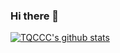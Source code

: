### Hi there 👋

[![TQCCC's github stats](https://github-readme-stats.vercel.app/api?username=TQCCC)](https://github.com/TQCCC)

<!--
**TQCCC/TQCCC** is a ✨ _special_ ✨ repository because its `README.md` (this file) appears on your GitHub profile.

Here are some ideas to get you started:

- 🔭 I’m currently working on ...
- 🌱 I’m currently learning ...
- 👯 I’m looking to collaborate on ...
- 🤔 I’m looking for help with ...
- 💬 Ask me about ...
- 📫 How to reach me: ...
- 😄 Pronouns: ...
- ⚡ Fun fact: ...
-->
